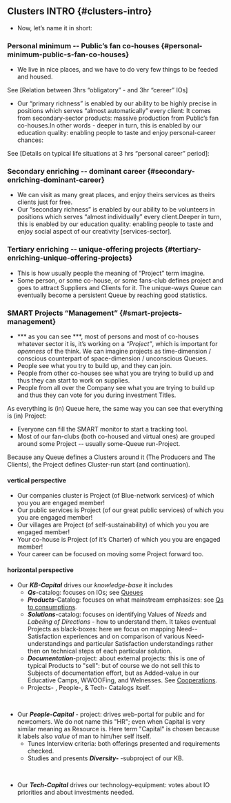 ## Clusters INTRO {#clusters-intro}

*   Now, let’s name it in short:

### Personal minimum -- Public’s fan co-houses {#personal-minimum-public-s-fan-co-houses}

*   We live in nice places, and we have to do very few things to be feeded and housed.

See [Relation between 3hrs “obligatory” - and 3hr “cereer” IOs]

*   Our “primary richness” is enabled by our ability to be highly precise in positions which serves “almost automatically” every client: It comes from secondary-sector products: massive production from Public’s fan co-houses.In other words - deeper in turn, this is enabled by our education quality: enabling people to taste and enjoy personal-career chances:

See [Details on typical life situations at 3 hrs “personal career” period]:

### Secondary enriching -- dominant career {#secondary-enriching-dominant-career}

*   We can visit as many great places, and enjoy theirs services as theirs clients just for free.
*   Our “secondary richness” is enabled by our ability to be volunteers in positions which serves “almost individually” every client.Deeper in turn, this is enabled by our education quality: enabling people to taste and enjoy social aspect of our creativity [services-sector].

### Tertiary enriching -- unique-offering projects {#tertiary-enriching-unique-offering-projects}

*   This is how usually people the meaning of “Project” term imagine.
*   Some person, or some co-house, or some fans-club defines project and goes to attract Suppliers and Clients for it. The unique-ways Queue can eventually become a persistent Queue by reaching good statistics.

### SMART Projects “Management” {#smart-projects-management}

*   *** as you can see ***, most of persons and most of co-houses whatever sector it is, it’s working on a _“Project”_, which is important for _openness_ of the think. We can imagine projects as time-dimension / conscious counterpart of space-dimension / unconscious Queues.
*   People see what you try to build up, and they can join.
*   People from other co-houses see what you are trying to build up and thus they can start to work on supplies.
*   People from all over the Company see what you are trying to build up and thus they can vote for you during investment Titles.

As everything is (in) Queue here, the same way you can see that everything is (in) Project:

*   Everyone can fill the SMART monitor to start a tracking tool.
*   Most of our fan-clubs (both co-housed and virtual ones) are grouped around some Project -- usually some-Queue run-Project.

Because any Queue defines a Clusters around it (The Producers and The Clients), the Project defines Cluster-run start (and continuation).

#### vertical perspective

*   Our companies cluster is Project (of Blue-network services) of which you you are engaged member!
*   Our public services is Project (of our great public services) of which you you are engaged member!
*   Our villages are Project (of self-sustainability) of which you you are engaged member!
*   Your co-house is Project (of it’s Charter) of which you you are engaged member!
*   Your career can be focused on moving some Project forward too.

#### horizontal perspective

*   Our ***KB-Capital*** drives our *knowledge-base* it includes
    - ***Qs***-catalog: focuses on IOs; see [Queues](https://altair.gitbooks.io/intro/content/detailed_intro/queues.html)
    - ***Products***-Catalog: focuses on what mainstream emphasizes: see [Qs to consumptions](https://altair.gitbooks.io/intro/content/detailed_intro/queues.html#qs-to-consumptions-of-materials).
    - ***Solutions***-catalog: focuses on identifying Values of *Needs* and *Labeling of Directions* - how to understand them. It takes eventual Projects as black-boxes: here we focus on mapping Need--Satisfaction experiences and on comparison of various Need-understandings and particular Satisfaction understandings rather then on technical steps of each particular solution.
    - ***Documentation***-project: about external projects: this is one of typical Products to "sell": but of course we do not sell this to Subjects of documentation effort, but as Added-value in our Educative Camps, WWOOFing, and Welnesses. See [Cooperations](https://altair.gitbooks.io/intro/content/red_zone,_impressions_about_to_come_and_to_leave/commentaries.html#cooperations).
    - Projects- , People-, & Tech- Catalogs itself.
<br />

*   Our ***People-Capital*** - project: drives web-portal for public and for newcomers. We do not name this "HR"; even when Capital is very similar meaning as Resource is. Here term "Capital" is chosen because it labels also *value* of man to him/her self itself.
    - Tunes Interview criteria: both offerings presented and requirements checked.
    - Studies and presents ***Diversity-*** -subproject of our KB. 
<br />

*   Our ***Tech-Capital*** drives our technology-equipment: votes about IO priorities and about investments needed.
